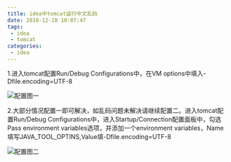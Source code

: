 ```yaml
---
title: idea中tomcat运行中文乱码
date: 2018-12-18 10:07:47
tags:
 - idea
 - tomcat
categories:
 - idea
---
```

1.进入tomcat配置Run/Debug Configurations中，在VM options中填入-Dfile.encoding=UTF-8

![配置图一](1.png)

2.大部分情况配置一即可解决，如乱码问题未解决请继续配置二。进入tomcat配置Run/Debug Configurations中，进入Startup/Connection配置面板中，勾选Pass environment variables选项，并添加一个environment variables，Name填写JAVA_TOOL_OPTINS,Value填-Dfile.encoding=UTF-8

![配置图二](2.jpg)